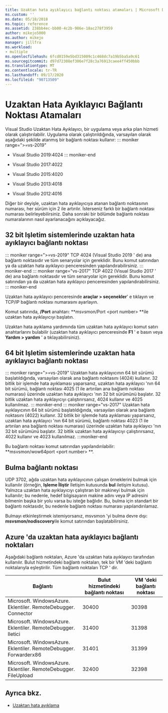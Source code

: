 ```yaml
---
title: Uzaktan hata ayıklayıcı bağlantı noktası atamaları | Microsoft Docs
ms.custom: ''
ms.date: 05/18/2018
ms.topic: reference
ms.assetid: 238bb4ec-bb00-4c2b-986e-18ac278f3959
author: mikejo5000
ms.author: mikejo
manager: jillfra
ms.workload:
- multiple
ms.openlocfilehash: 6fcd0159e5bd315009c1c468dc7a19b5ba5a9c61
ms.sourcegitcommit: d97d72308ef306e7f28c3a76913caee4ff450bbb
ms.translationtype: MT
ms.contentlocale: tr-TR
ms.lasthandoff: 09/17/2020
ms.locfileid: "90713509"
---
```

# <a name="remote-debugger-port-assignments"></a>Uzaktan Hata Ayıklayıcı Bağlantı Noktası Atamaları
Visual Studio Uzaktan Hata Ayıklayıcı, bir uygulama veya arka plan hizmeti olarak çalıştırılabilir. Uygulama olarak çalıştırıldığında, varsayılan olarak aşağıdaki şekilde atanmış bir bağlantı noktası kullanır:
::: moniker range=">=vs-2019"
- Visual Studio 2019:4024
::: moniker-end
- Visual Studio 2017:4022

- Visual Studio 2015:4020

- Visual Studio 2013:4018

- Visual Studio 2012:4016

Diğer bir deyişle, uzaktan hata ayıklayıcıya atanan bağlantı noktasının numarası, her sürüm için 2 ile artırılır. İsterseniz farklı bir bağlantı noktası numarası belirleyebilirsiniz. Daha sonraki bir bölümde bağlantı noktası numaralarının nasıl ayarlanacağını açıklayacağız.

## <a name="the-remote-debugger-port-on-32-bit-operating-systems"></a>32 bit Işletim sistemlerinde uzaktan hata ayıklayıcı bağlantı noktası

::: moniker range=">=vs-2019"
 TCP 4024 (Visual Studio 2019 ' de) ana bağlantı noktasıdır ve tüm senaryolar için gereklidir. Bunu komut satırından ya da uzaktan hata ayıklayıcı penceresinden yapılandırabilirsiniz.
::: moniker-end
::: moniker range="vs-2017"
 TCP 4022 (Visual Studio 2017 ' de) ana bağlantı noktasıdır ve tüm senaryolar için gereklidir. Bunu komut satırından ya da uzaktan hata ayıklayıcı penceresinden yapılandırabilirsiniz.
::: moniker-end

 Uzaktan hata ayıklayıcı penceresinde **araçlar > seçenekler**' e tıklayın ve TCP/IP bağlantı noktası numarasını ayarlayın.

 Komut satırında, **/Port** anahtarı: **msvsmon/Port \<port number> **ile uzaktan hata ayıklayıcıyı başlatın.

 Uzaktan hata ayıklama yardımında tüm uzaktan hata ayıklayıcı komut satırı anahtarlarını bulabilir (uzaktan hata ayıklayıcı penceresinde **F1** ' e basın veya **Yardım > yardım** ' a tıklayabilirsiniz).

## <a name="the-remote-debugger-port-on-64-bit-operating-systems"></a>64 bit Işletim sistemlerinde uzaktan hata ayıklayıcı bağlantı noktası
::: moniker range=">=vs-2019"
 Uzaktan hata ayıklayıcının 64 bit sürümü başlatıldığında, varsayılan olarak ana bağlantı noktasını (4024) kullanır.  32 bitlik bir işlemde hata ayıklaması yaparsanız, uzaktan hata ayıklayıcı 'nın 64 bit sürümü, bağlantı noktası 4025 (1 ile artırılan ana bağlantı noktası numarası) üzerinde uzaktan hata ayıklayıcı 'nın 32 bit sürümünü başlatır. 32 bitlik uzaktan hata ayıklayıcıyı çalıştırırsanız, 4024 kullanır ve 4025 kullanılmaz.
::: moniker-end
::: moniker range="vs-2017"
 Uzaktan hata ayıklayıcının 64 bit sürümü başlatıldığında, varsayılan olarak ana bağlantı noktasını (4022) kullanır.  32 bitlik bir işlemde hata ayıklaması yaparsanız, uzaktan hata ayıklayıcı 'nın 64 bit sürümü, bağlantı noktası 4023 (1 ile artırılan ana bağlantı noktası numarası) üzerinde uzaktan hata ayıklayıcı 'nın 32 bit sürümünü başlatır. 32 bitlik uzaktan hata ayıklayıcıyı çalıştırırsanız, 4022 kullanır ve 4023 kullanılmaz.
:::moniker-end

 Bu bağlantı noktası komut satırından yapılandırılabilir: **msvsmon/wow64port \<port number> **.

## <a name="the-discovery-port"></a>Bulma bağlantı noktası
 UDP 3702, ağda uzaktan hata ayıklayıcının çalışan örneklerini bulmak için kullanılır (örneğin, **Işleme İliştir** Iletişim kutusunda **bul** iletişim kutusu). Yalnızca uzaktan hata ayıklayıcıyı çalıştıran bir makineyi bulmak için kullanılır; bu nedenle, hedef bilgisayarın makine adını veya IP adresini bilmenin başka bir yolu varsa bu isteğe bağlıdır. Bu, bulma için standart bir bağlantı noktasıdır, bu nedenle bağlantı noktası numarası yapılandırılamaz.

 Bulmayı etkinleştirmek istemiyorsanız, msvsmon 'yi bulma devre dışı:  **msvsmon/nodiscovery**ile komut satırından başlatabilirsiniz.

## <a name="remote-debugger-ports-on-azure"></a>Azure 'da uzaktan hata ayıklayıcı bağlantı noktaları
 Aşağıdaki bağlantı noktaları, Azure 'da uzaktan hata ayıklayıcı tarafından kullanılır. Bulut hizmetindeki bağlantı noktaları, tek bir VM 'deki bağlantı noktalarıyla eşleştirilir. Tüm bağlantı noktaları TCP ' dir.

|Bağlantı|Bulut hizmetindeki bağlantı noktası|VM 'deki bağlantı noktası|
|-|-|-|
|Microsoft. WindowsAzure. Eklentiler. RemoteDebugger. Connector|30400|30398|
|Microsoft. WindowsAzure. Eklentiler. RemoteDebugger. Iletici|31400|31398|
|Microsoft. WindowsAzure. Eklentiler. RemoteDebugger. Forwarderx86|31401|31399|
|Microsoft. WindowsAzure. Eklentiler. RemoteDebugger. FileUpload|32400|32398|

## <a name="see-also"></a>Ayrıca bkz.
- [Uzaktan hata ayıklama](../debugger/remote-debugging.md)
